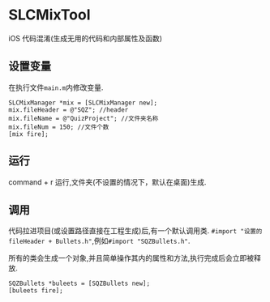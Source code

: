 # SLCMixTool

iOS 代码混淆(生成无用的代码和内部属性及函数)

## 设置变量
在执行文件`main.m`内修改变量.
```
SLCMixManager *mix = [SLCMixManager new];
mix.fileHeader = @"SQZ"; //header
mix.fileName = @"QuizProject"; //文件夹名称
mix.fileNum = 150; //文件个数
[mix fire];
```

## 运行
command + r 运行,文件夹(不设置的情况下，默认在桌面)生成.

## 调用
代码拉进项目(或设置路径直接在工程生成)后,有一个默认调用类.
`#import "设置的fileHeader + Bullets.h"`,例如`#import "SQZBullets.h"`.

所有的类会生成一个对象,并且简单操作其内的属性和方法,执行完成后会立即被释放.
```
SQZBullets *buleets = [SQZBullets new];
[buleets fire];
```
